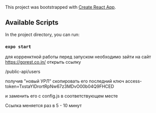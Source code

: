 This project was bootstrapped with [Create React App](https://github.com/facebook/create-react-app).

## Available Scripts

In the project directory, you can run:

### `expo start`

для корренктной работы перед запуском необходимо зайти на сайт
https://gorest.co.in/
 открыть ссылку 
 
/public-api/users

получив "новый УРЛ" скопировать его последний ключ
access-token=TxstaYIDrortRpNw67z3MDvO00b04Q9FHCED

и заменить его с config.js в соответствующем месте

Ссылка меняется раз в 5 - 10 минут

